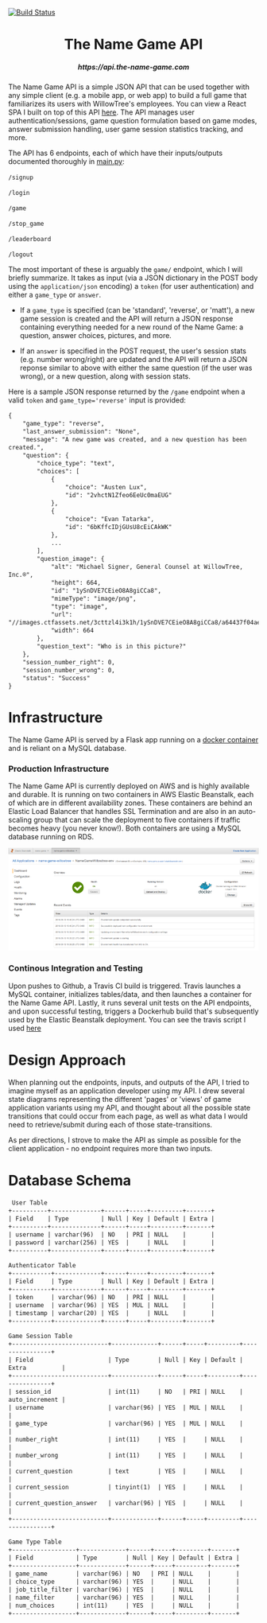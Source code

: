 [![Build Status](https://travis-ci.org/Zakinator123/name-game-api.svg?branch=master)](https://travis-ci.org/Zakinator123/name-game-api)
<h1 style="text-align: center"> The Name Game API </h1>
<h5 style="text-align: center"> https://api.the-name-game.com </h4>


The Name Game API is a simple JSON API that can be used together with any simple client (e.g. a mobile app, or web app) to build a full game that familiarizes its users with WillowTree's employees. You can view a React SPA I built on top of this API [here](https://github.com/Zakinator123/name-game/). The API manages user authentication/sessions, game question formulation based on game modes, answer submission handling, user game session statistics tracking, and more.

The API has 6 endpoints, each of which have their inputs/outputs documented thoroughly in [main.py](https://github.com/Zakinator123/name-game/blob/master/app/main.py):

`/signup`

`/login`

`/game`

`/stop_game`

`/leaderboard`

`/logout`


The most important of these is arguably the `game/` endpoint, which I will briefly summarize. It takes as input (via a JSON dictionary in the POST body using the `application/json` encoding) a `token` (for user authentication) and either a `game_type` or `answer`.

- If a `game_type` is specified (can be 'standard', 'reverse', or 'matt'), a new game session is created and the API will return a JSON response containing everything needed for a new round of the Name Game: a question, answer choices, pictures, and more.

- If an `answer` is specified in the POST request, the user's session stats (e.g. number wrong/right) are updated and the API will return a JSON reponse similar to above with either the same question (if the user was wrong), or a new question, along with session stats.

Here is a sample JSON response returned by the `/game` endpoint when a valid `token` and `game_type='reverse'` input is provided:
```
{
    "game_type": "reverse",
    "last_answer_submission": "None",
    "message": "A new game was created, and a new question has been created.",
    "question": {
        "choice_type": "text",
        "choices": [
            {
                "choice": "Austen Lux",
                "id": "2vhctN1Zfeo6EeUc0maEUG"
            },
            {
                "choice": "Evan Tatarka",
                "id": "6bKffcIDjGUsU8cEiCAkWK"
            },
            ...
        ],
        "question_image": {
            "alt": "Michael Signer, General Counsel at WillowTree, Inc.®",
            "height": 664,
            "id": "1ySnDVE7CEieO8A8giCCa8",
            "mimeType": "image/png",
            "type": "image",
            "url": "//images.ctfassets.net/3cttzl4i3k1h/1ySnDVE7CEieO8A8giCCa8/a64437f04ae15f186c2868f2b30e4759/mike.png",
            "width": 664
        },
        "question_text": "Who is in this picture?"
    },
    "session_number_right": 0,
    "session_number_wrong": 0,
    "status": "Success"
}
```


# Infrastructure
The Name Game API is served by a Flask app running on a [docker container](https://hub.docker.com/r/zakinator123/name-game/~/dockerfile/) and is reliant on a MySQL database.

### Production Infrastructure
The Name Game API is currently deployed on AWS and is highly available and durable. It is running on two containers in AWS Elastic Beanstalk, each of which are in different availability zones. These containers are behind an Elastic Load Balancer that handles SSL Termination and are also in an auto-scaling group that can scale the deployment to five containers if traffic becomes heavy (you never know!). Both containers are using a MySQL database running on RDS.

![AWS EBS](./AWS.png)


### Continous Integration and Testing
Upon pushes to Github, a Travis CI build is triggered. Travis launches a MySQL container, initializes tables/data, and then launches a container for the Name Game API. Lastly, it runs several unit tests on the API endpoints, and upon successful testing, triggers a Dockerhub build that's subsequently used by the Elastic Beanstalk deployment. You can see the travis script I used [here](.travis.yml)


# Design Approach
When planning out the endpoints, inputs, and outputs of the API, I tried to imagine myself as an application developer using my API. I drew several state diagrams representing the different 'pages' or 'views' of game application variants using my API, and thought about all the possible state transitions that could occur from each page, as well as what data I would need to retrieve/submit during each of those state-transitions.

As per directions, I strove to make the API as simple as possible for the client application - no endpoint requires more than two inputs.


# Database Schema

```
 User Table
+----------+--------------+------+-----+---------+-------+
| Field    | Type         | Null | Key | Default | Extra |
+----------+--------------+------+-----+---------+-------+
| username | varchar(96)  | NO   | PRI | NULL    |       |
| password | varchar(256) | YES  |     | NULL    |       |
+----------+--------------+------+-----+---------+-------+
```

```
Authenticator Table
+-----------+-------------+------+-----+---------+-------+
| Field     | Type        | Null | Key | Default | Extra |
+-----------+-------------+------+-----+---------+-------+
| token     | varchar(96) | NO   | PRI | NULL    |       |
| username  | varchar(96) | YES  | MUL | NULL    |       |
| timestamp | varchar(20) | YES  |     | NULL    |       |
+-----------+-------------+------+-----+---------+-------+
```

```
Game Session Table
+---------------------------+-------------+------+-----+---------+----------------+
| Field                     | Type        | Null | Key | Default | Extra          |
+---------------------------+-------------+------+-----+---------+----------------+
| session_id                | int(11)     | NO   | PRI | NULL    | auto_increment |
| username                  | varchar(96) | YES  | MUL | NULL    |                |
| game_type                 | varchar(96) | YES  | MUL | NULL    |                |
| number_right              | int(11)     | YES  |     | NULL    |                |
| number_wrong              | int(11)     | YES  |     | NULL    |                |
| current_question          | text        | YES  |     | NULL    |                |
| current_session           | tinyint(1)  | YES  |     | NULL    |                |
| current_question_answer   | varchar(96) | YES  |     | NULL    |                |
+---------------------------+-------------+------+-----+---------+----------------+
```

```
Game Type Table
+------------------+-------------+------+-----+---------+-------+
| Field            | Type        | Null | Key | Default | Extra |
+------------------+-------------+------+-----+---------+-------+
| game_name        | varchar(96) | NO   | PRI | NULL    |       |
| choice_type      | varchar(96) | YES  |     | NULL    |       |
| job_title_filter | varchar(96) | YES  |     | NULL    |       |
| name_filter      | varchar(96) | YES  |     | NULL    |       |
| num_choices      | int(11)     | YES  |     | NULL    |       |
+------------------+-------------+------+-----+---------+-------+
```
